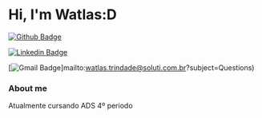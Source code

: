 # Hi, I'm Watlas:D

[![Github Badge](https://img.shields.io/badge/-Github-000?style=flat-square&logo=Github&logoColor=white&link=https://github.com/fagnerpsantos)](https://github.com/fagnerpsantos)

[![Linkedin Badge](https://img.shields.io/badge/-LinkedIn-blue?style=flat-square&logo=Linkedin&logoColor=white&link=https://www.linkedin.com/in/watlas-rick-371392181/)](https://www.linkedin.com/in/watlas-rick-371392181/)

[![Gmail Badge](https://img.shields.io/badge/-Twitter-1ca0f1?style=flat-square&labelColor=1ca0f1&logo=twitter&logoColor=white&link=mailto:watlas.trindade@soluti.com.br?subject=Questions)]mailto:watlas.trindade@soluti.com.br?subject=Questions)

### About me
Atualmente cursando ADS 4º periodo
